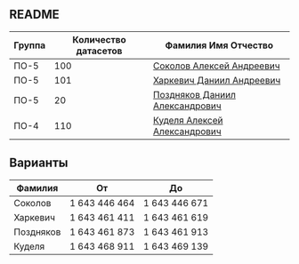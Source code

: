 ## README

| Группа | Количество датасетов | Фамилия Имя Отчество                                |
| ------ | -------------------- | --------------------------------------------------- |
| ПО-5   | 100                  | [Соколов Алексей Андреевич](Sokolov_Alexey)         |
| ПО-5   | 101                  | [Харкевич Даниил Андреевич](Harkevich_Daniil)       |
| ПО-5   | 20                   | [Поздняков Даниил Александрович](Pozdnyakov_Daniil) |
| ПО-4   | 110                  | [Куделя Алексей Александрович](Kudelya_Alexey)      |

## Варианты

| Фамилия   | От            | До            |
| --------- | ------------- | ------------- |
| Соколов   | 1 643 446 464 | 1 643 446 671 |
| Харкевич  | 1 643 461 411 | 1 643 461 619 |
| Поздняков | 1 643 461 873 | 1 643 461 913 |
| Куделя    | 1 643 468 911 | 1 643 469 139 |
